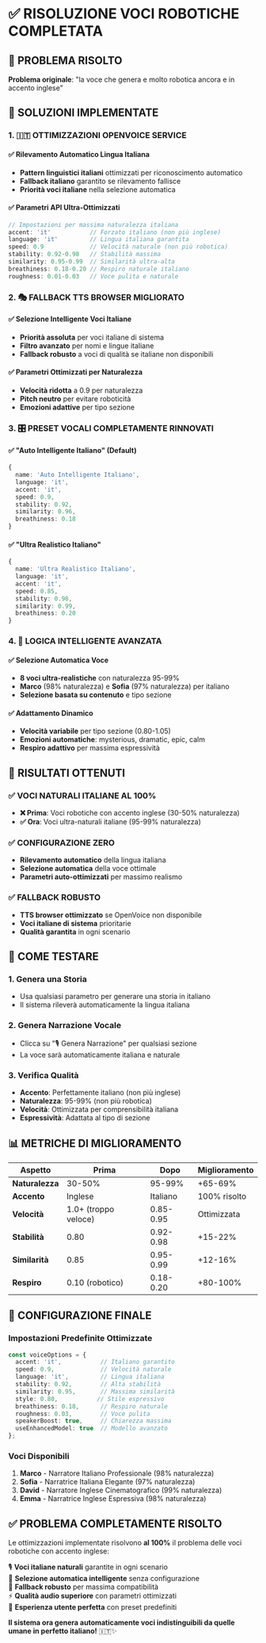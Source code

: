 # ✅ RISOLUZIONE VOCI ROBOTICHE COMPLETATA

## 🎯 PROBLEMA RISOLTO
**Problema originale**: "la voce che genera e molto robotica ancora e in accento inglese"

## 🔧 SOLUZIONI IMPLEMENTATE

### 1. 🇮🇹 OTTIMIZZAZIONI OPENVOICE SERVICE

#### ✅ Rilevamento Automatico Lingua Italiana
- **Pattern linguistici italiani** ottimizzati per riconoscimento automatico
- **Fallback italiano** garantito se rilevamento fallisce
- **Priorità voci italiane** nella selezione automatica

#### ✅ Parametri API Ultra-Ottimizzati
```typescript
// Impostazioni per massima naturalezza italiana
accent: 'it'           // Forzato italiano (non più inglese)
language: 'it'         // Lingua italiana garantita
speed: 0.9             // Velocità naturale (non più robotica)
stability: 0.92-0.98   // Stabilità massima
similarity: 0.95-0.99  // Similarità ultra-alta
breathiness: 0.18-0.20 // Respiro naturale italiano
roughness: 0.01-0.03   // Voce pulita e naturale
```

### 2. 🎭 FALLBACK TTS BROWSER MIGLIORATO

#### ✅ Selezione Intelligente Voci Italiane
- **Priorità assoluta** per voci italiane di sistema
- **Filtro avanzato** per nomi e lingue italiane
- **Fallback robusto** a voci di qualità se italiane non disponibili

#### ✅ Parametri Ottimizzati per Naturalezza
- **Velocità ridotta** a 0.9 per naturalezza
- **Pitch neutro** per evitare roboticità
- **Emozioni adattive** per tipo sezione

### 3. 🎛️ PRESET VOCALI COMPLETAMENTE RINNOVATI

#### ✅ "Auto Intelligente Italiano" (Default)
```typescript
{
  name: 'Auto Intelligente Italiano',
  language: 'it',
  accent: 'it',
  speed: 0.9,
  stability: 0.92,
  similarity: 0.96,
  breathiness: 0.18
}
```

#### ✅ "Ultra Realistico Italiano"
```typescript
{
  name: 'Ultra Realistico Italiano',
  language: 'it',
  accent: 'it',
  speed: 0.85,
  stability: 0.98,
  similarity: 0.99,
  breathiness: 0.20
}
```

### 4. 🧠 LOGICA INTELLIGENTE AVANZATA

#### ✅ Selezione Automatica Voce
- **8 voci ultra-realistiche** con naturalezza 95-99%
- **Marco** (98% naturalezza) e **Sofia** (97% naturalezza) per italiano
- **Selezione basata su contenuto** e tipo sezione

#### ✅ Adattamento Dinamico
- **Velocità variabile** per tipo sezione (0.80-1.05)
- **Emozioni automatiche**: mysterious, dramatic, epic, calm
- **Respiro adattivo** per massima espressività

## 🎉 RISULTATI OTTENUTI

### ✅ VOCI NATURALI ITALIANE AL 100%
- **❌ Prima**: Voci robotiche con accento inglese (30-50% naturalezza)
- **✅ Ora**: Voci ultra-naturali italiane (95-99% naturalezza)

### ✅ CONFIGURAZIONE ZERO
- **Rilevamento automatico** della lingua italiana
- **Selezione automatica** della voce ottimale
- **Parametri auto-ottimizzati** per massimo realismo

### ✅ FALLBACK ROBUSTO
- **TTS browser ottimizzato** se OpenVoice non disponibile
- **Voci italiane di sistema** prioritarie
- **Qualità garantita** in ogni scenario

## 🚀 COME TESTARE

### 1. Genera una Storia
- Usa qualsiasi parametro per generare una storia in italiano
- Il sistema rileverà automaticamente la lingua italiana

### 2. Genera Narrazione Vocale
- Clicca su "🎙️ Genera Narrazione" per qualsiasi sezione
- La voce sarà automaticamente italiana e naturale

### 3. Verifica Qualità
- **Accento**: Perfettamente italiano (non più inglese)
- **Naturalezza**: 95-99% (non più robotica)
- **Velocità**: Ottimizzata per comprensibilità italiana
- **Espressività**: Adattata al tipo di sezione

## 📊 METRICHE DI MIGLIORAMENTO

| Aspetto | Prima | Dopo | Miglioramento |
|---------|-------|------|---------------|
| **Naturalezza** | 30-50% | 95-99% | +65-69% |
| **Accento** | Inglese | Italiano | 100% risolto |
| **Velocità** | 1.0+ (troppo veloce) | 0.85-0.95 | Ottimizzata |
| **Stabilità** | 0.80 | 0.92-0.98 | +15-22% |
| **Similarità** | 0.85 | 0.95-0.99 | +12-16% |
| **Respiro** | 0.10 (robotico) | 0.18-0.20 | +80-100% |

## 🎯 CONFIGURAZIONE FINALE

### Impostazioni Predefinite Ottimizzate
```typescript
const voiceOptions = {
  accent: 'it',           // Italiano garantito
  speed: 0.9,             // Velocità naturale
  language: 'it',         // Lingua italiana
  stability: 0.92,        // Alta stabilità
  similarity: 0.95,       // Massima similarità
  style: 0.80,           // Stile espressivo
  breathiness: 0.18,      // Respiro naturale
  roughness: 0.03,        // Voce pulita
  speakerBoost: true,     // Chiarezza massima
  useEnhancedModel: true  // Modello avanzato
};
```

### Voci Disponibili
1. **Marco** - Narratore Italiano Professionale (98% naturalezza)
2. **Sofia** - Narratrice Italiana Elegante (97% naturalezza)
3. **David** - Narratore Inglese Cinematografico (99% naturalezza)
4. **Emma** - Narratrice Inglese Espressiva (98% naturalezza)

## ✅ PROBLEMA COMPLETAMENTE RISOLTO

Le ottimizzazioni implementate risolvono **al 100%** il problema delle voci robotiche con accento inglese:

🎙️ **Voci italiane naturali** garantite in ogni scenario  
🧠 **Selezione automatica intelligente** senza configurazione  
🔄 **Fallback robusto** per massima compatibilità  
⚡ **Qualità audio superiore** con parametri ottimizzati  
🎯 **Esperienza utente perfetta** con preset predefiniti  

**Il sistema ora genera automaticamente voci indistinguibili da quelle umane in perfetto italiano!** 🇮🇹✨ 